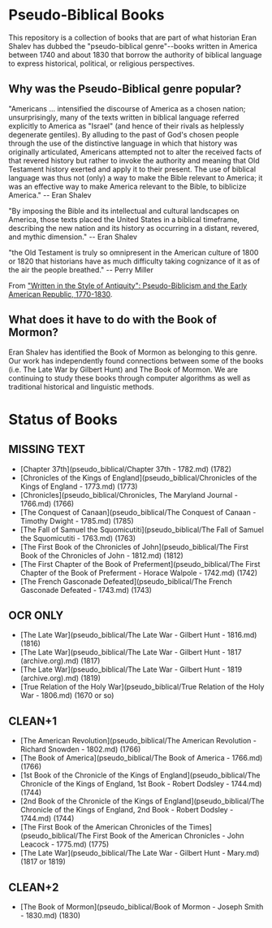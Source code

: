 Pseudo-Biblical Books
=====================

This repository is a collection of books that are part of what historian Eran Shalev has dubbed the "pseudo-biblical genre"--books written in America between 1740 and about 1830 that borrow the authority of biblical language to express historical, political, or religious perspectives.

Why was the Pseudo-Biblical genre popular?
------------------------------------------

"Americans ... intensified the discourse of America as a chosen nation; unsurprisingly, many of the texts written in biblical language referred explicitly to America as "Israel" (and hence of their rivals as helplessly degenerate gentiles). By alluding to the past of God's chosen people through the use of the distinctive language in which that history was originally articulated, Americans attempted not to alter the received facts of that revered history but rather to invoke the authority and meaning that Old Testament history exerted and apply it to their present. The use of biblical language was thus not (only) a way to make the Bible relevant to America; it was an effective way to make America relevant to the Bible, to biblicize America." -- Eran Shalev

"By imposing the Bible and its intellectual and cultural landscapes on America, those texts placed the United States in a biblical timeframe, describing the new nation and its history as occurring in a distant, revered, and mythic dimension." -- Eran Shalev

"the Old Testament is truly so omnipresent in the American culture of 1800 or 1820 that historians have as much difficulty taking cognizance of it as of the air the people breathed." -- Perry Miller

From ["Written in the Style of Antiquity": Pseudo-Biblicism and the Early American Republic, 1770-1830](http://www.thefreelibrary.com/%22Written+in+the+Style+of+Antiquity%22%3A+Pseudo-Biblicism+and+the+Early...-a0244888045).

What does it have to do with the Book of Mormon?
------------------------------------------------

Eran Shalev has identified the Book of Mormon as belonging to this genre. Our work has independently found connections between some of the books (i.e. The Late War by Gilbert Hunt) and The Book of Mormon. We are continuing to study these books through computer algorithms as well as traditional historical and linguistic methods.


Status of Books
===============

MISSING TEXT
------------

- [Chapter 37th](pseudo_biblical/Chapter 37th - 1782.md) (1782)
- [Chronicles of the Kings of England](pseudo_biblical/Chronicles of the Kings of England - 1773.md) (1773)
- [Chronicles](pseudo_biblical/Chronicles, The Maryland Journal - 1766.md) (1766)
- [The Conquest of Canaan](pseudo_biblical/The Conquest of Canaan - Timothy Dwight - 1785.md) (1785)
- [The Fall of Samuel the Squomicutiti](pseudo_biblical/The Fall of Samuel the Squomicutiti - 1763.md) (1763)
- [The First Book of the Chronicles of John](pseudo_biblical/The First Book of the Chronicles of John - 1812.md) (1812)
- [The First Chapter of the Book of Preferment](pseudo_biblical/The First Chapter of the Book of Preferment - Horace Walpole - 1742.md) (1742)
- [The French Gasconade Defeated](pseudo_biblical/The French Gasconade Defeated - 1743.md) (1743)

OCR ONLY
--------

- [The Late War](pseudo_biblical/The Late War - Gilbert Hunt - 1816.md) (1816)
- [The Late War](pseudo_biblical/The Late War - Gilbert Hunt - 1817 (archive.org).md) (1817)
- [The Late War](pseudo_biblical/The Late War - Gilbert Hunt - 1819 (archive.org).md) (1819)
- [True Relation of the Holy War](pseudo_biblical/True Relation of the Holy War - 1806.md) (1670 or so)

CLEAN+1
-------

- [The American Revolution](pseudo_biblical/The American Revolution - Richard Snowden - 1802.md) (1766)
- [The Book of America](pseudo_biblical/The Book of America - 1766.md) (1766)
- [1st Book of the Chronicle of the Kings of England](pseudo_biblical/The Chronicle of the Kings of England, 1st Book - Robert Dodsley - 1744.md) (1744)
- [2nd Book of the Chronicle of the Kings of England](pseudo_biblical/The Chronicle of the Kings of England, 2nd Book - Robert Dodsley - 1744.md) (1744)
- [The First Book of the American Chronicles of the Times](pseudo_biblical/The First Book of the American Chronicles - John Leacock - 1775.md) (1775)
- [The Late War](pseudo_biblical/The Late War - Gilbert Hunt - Mary.md) (1817 or 1819)

CLEAN+2
-------

- [The Book of Mormon](pseudo_biblical/Book of Mormon - Joseph Smith - 1830.md) (1830)